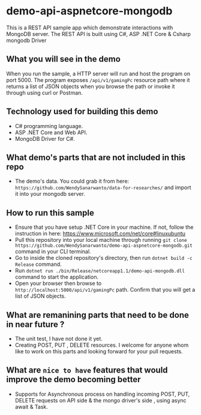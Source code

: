 # demo-api-aspnetcore-mongodb
This is a REST API sample app which demonstrate interactions with MongoDB server. The REST API is built using C#, ASP .NET Core &amp; Csharp mongodb Driver

## What you will see in the demo
When you run the sample, a HTTP server will run and host the program on port 5000. The program exposes `/api/v1/gamingPc` resource path where it returns a list of JSON objects when you browse the path or invoke it through using curl or Postman.

## Technology used for building this demo
* C# programming language.
* ASP .NET Core and Web API.
* MongoDB Driver for C#.

## What demo's parts that are not included in this repo
* The demo's data. You could grab it from here: `https://github.com/WendySanarwanto/data-for-researches/` and import it into your mongodb server.

## How to run this sample
* Ensure that you have setup .NET Core in your machine. If not, follow the instruction in here: https://www.microsoft.com/net/core#linuxubuntu
* Pull this repository into your local machine through running `git clone https://github.com/WendySanarwanto/demo-api-aspnetcore-mongodb.git` command in your CLI terminal.
* Go to inside the cloned repository's directory, then run `dotnet build -c Release` command. 
* Run `dotnet run ./bin/Release/netcoreapp1.1/demo-api-mongodb.dll` command to start the application. 
* Open your browser then browse to `http://localhost:5000/api/v1/gamingPc` path. Confirm that you will get a list of JSON objects.

## What are remanining parts that need to be done in near future ?
* The unit test, I have not done it yet.
* Creating POST, PUT , DELETE resources. I welcome for anyone whom like to work on this parts and looking forward for your pull requests.

## What are `nice to have` features that would improve the demo becoming better
* Supports for Asynchronous process on handling incoming POST, PUT, DELETE requests on API side & the mongo driver's side , using async await & Task.
